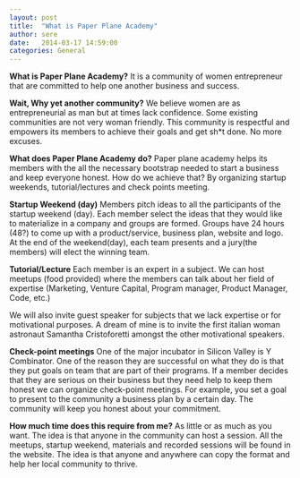 ```yaml
---
layout: post
title:  "What is Paper Plane Academy"
author: sere
date:   2014-03-17 14:59:00
categories: General
---
```


**What is Paper Plane Academy?**
It is a community of women entrepreneur that are committed to help one another business and success.

**Wait, Why yet another community?**
We believe women are as entrepreneurial as man but at times lack confidence. Some existing communities are not very woman friendly. This community is respectful and empowers its members to achieve their goals and get sh*t done. No more excuses.

**What does Paper Plane Academy do?**
Paper plane academy helps its members with the all the necessary bootstrap needed to start a business and keep everyone honest. How do we achieve that? By organizing startup weekends, tutorial/lectures and check points meeting.

**Startup Weekend (day)**
Members pitch ideas to all the participants of the startup weekend (day). Each member select the ideas that they would like to materialize in a company and groups are formed. 
Groups have 24 hours (48?) to come up with a product/service, business plan, website and logo. At the end of the weekend(day), each team presents and a jury(the members) will elect the winning team.

**Tutorial/Lecture**
Each member is an expert in a subject. We can host meetups (food provided) where the members can talk about her field of expertise (Marketing, Venture Capital, Program manager, Product Manager, Code, etc.)

We will also invite guest speaker for subjects that we lack expertise or for motivational purposes. A dream of mine is to invite the first italian woman astronaut Samantha Cristoforetti amongst the other motivational speakers.

**Check-point meetings**
One of the major incubator in Silicon Valley is Y Combinator. One of the reason they are successful on what they do is that they put goals on team that are part of their programs. If a member decides that they are serious on their business but they need help to keep them honest we can organize check-point meetings. For example, you set a goal to present to the community a business plan by a certain day. The community will keep you honest about your commitment. 

**How much time does this require from me?**
As little or as much as you want. The idea is that anyone in the community can host a session. All the meetups, startup weekend, materials and recorded sessions will be found in the website. The idea is that anyone and anywhere can copy the format and help her local community to thrive. 



